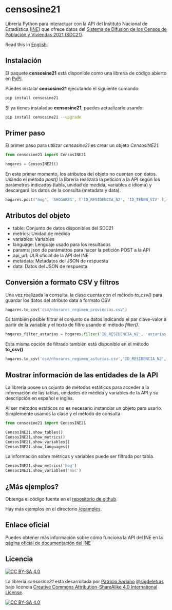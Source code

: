 # censosine21

Librería Python para interactuar con la API del Instituto Nacional de Estadística ([INE](https://www.ine.es/)) que ofrece datos del [Sistema de Difusión de los Censos de Población y Viviendas 2021 (SDC21)](https://www.ine.es/dyngs/INEbase/es/operacion.htm?c=Estadistica_C&cid=1254736176992&menu=ultiDatos&idp=1254735572981#:~:text=%C3%9Altima%20Nota%20de%20prensa&text=En%20Espa%C3%B1a%20hab%C3%ADa%2018.539.223,2.514.511%20de%20uso%20espor%C3%A1dico.).

Read this in [English](https://github.com/sigdeletras/censosine21/blob/master/README.md).

## Instalación

El paquete **censosine21** está disponible como una librería de código abierto en [PyPI](https://pypi.org/project/censosine21/).

Puedes instalar **censosine21** ejecutando el siguiente comando:
```bash
pip install censosine21
```

Si ya tienes instaladao **censosine21**, puedes actualizarlo usando:
```bash
pip install censosine21 --upgrade
```

## Primer paso

El primer paso para utilizar *censosine21* es crear un objeto *CensosINE21*.
```python
from censosine21 import CensosINE21

hogares = CensosINE21()
```
En este primer momento, los atributos del objeto no cuentan con datos. Usando el método *post()* la librería realizará la petición a la API según los parámetros indicados (tabla, unidad de medida, variables e idioma) y descargará los datos de la consulta (metadata y data).

```python
hogares.post("hog", 'SHOGARES', ['ID_RESIDENCIA_N2', 'ID_TENEN_VIV' ], "ES")
```

## Atributos del objeto

- table: Conjunto de datos disponibles del SDC21
- metrics: Unidad de médida
- variables: Variables 
- language: Lenguaje usado para los resultados
- params: json de parámetros para hacer la petición POST a la API
- api_url: ULR oficial de la API del INE
- metadata: Metadatos del JSON de respuesta
- data: Datos del JSON de respuesta
 
## Conversión a formato CSV y filtros

Una vez realizada la consulta, la clase cuenta con el método *to_csv()* para guardar los datos del atributo data a formato CSV

```python
hogares.to_csv('csv/nhorares_regimen_provincias.csv')
```

Es también posible filtrar el conjunto de datos indicando el par clave-valor a partir de la variable y el texto de filtro usando el método *filter()*.

```python
hogares_filter_asturias = hogares.filter('ID_RESIDENCIA_N2', 'asturias')
```

Esta misma opción de filtrado también está disponible en el método **to_csv()**

```python
hogares.to_csv('csv/nhorares_regimen_asturias.csv','ID_RESIDENCIA_N2', '33 Asturias')
```

## Mostrar información de las entidades de la API

La librería posee un cojunto de métodos estáticos para acceder a la información de las tablas, unidades de médida y variables de la API y su descripción en español e inglés.

Al ser métodos estáticos no es necesario instanciar un objeto para usarlo. Simplemente usamos la clase y el método de consulta

```python
from censosine21 import CensosINE21

CensosINE21.show_tables()
CensosINE21.show_metrics()
CensosINE21.show_variables()
CensosINE21.show_languages()
```

La información sobre métricas y variables puede ser filtrada por tabla.

```python
CensosINE21.show_metrics('hog')
CensosINE21.show_variables('nuc')
```
## ¿Más ejemplos?

Obtenga el código fuente en el [repositorio de github](https://github.com/sigdeletras/censosine21).

Hay más ejemplos en el directorio [/examples](https://github.com/sigdeletras/censosine21/examples).

## Enlace oficial

Puedes obtener más información sobre cómo funciona la API del INE en la [página oficial de documentación del INE](https://www.ine.es/dyngs/DataLab/es/manual.html?cid=1259945952385)

## Licencia

[![CC BY-SA 4.0][cc-by-sa-shield]][cc-by-sa]

La librería *censosine21* está desarrollada por [Patricio Soriano](https://www.linkedin.com/in/patriciosorianocastro/) [@sigdeletras](https://twitter.com/sigdeletras) bajo licencia
[Creative Commons Attribution-ShareAlike 4.0 International License][cc-by-sa].

[![CC BY-SA 4.0][cc-by-sa-image]][cc-by-sa]

[cc-by-sa]: http://creativecommons.org/licenses/by-sa/4.0/
[cc-by-sa-image]: https://licensebuttons.net/l/by-sa/4.0/88x31.png
[cc-by-sa-shield]: https://img.shields.io/badge/License-CC%20BY--SA%204.0-lightgrey.svg
